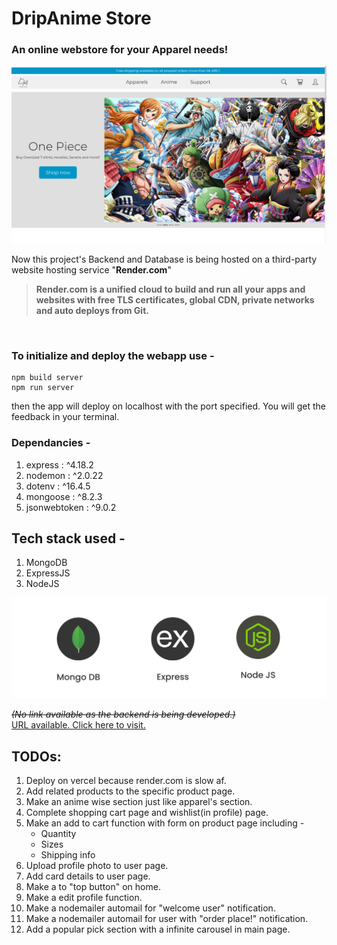 # DripAnime Store
### An online webstore for your Apparel needs!

![Webapp preview img](image.png)

Now this project's Backend and Database is being hosted on a third-party website hosting service "**Render.com**"  

>**Render.com is a unified cloud to build and run all your apps and websites with free TLS certificates, global CDN, private networks and auto deploys from Git.**
</br>  

### To initialize and deploy the webapp use -

```
npm build server
npm run server
```
then the app will deploy on localhost with the port specified. You will get the feedback in your terminal.


### Dependancies -
1. express : ^4.18.2  
1. nodemon : ^2.0.22  
1. dotenv : ^16.4.5
1. mongoose : ^8.2.3
1. jsonwebtoken : ^9.0.2

## Tech stack used -
1. MongoDB
1. ExpressJS
1. NodeJS

![MEN Stack](menstackcropped1.png)

_~~(No link available as the backend is being developed.)~~_  
[URL available. Click here to visit.](https://dripanime.onrender.com)

## TODOs:
1. Deploy on vercel because render.com is slow af.
1. Add related products to the specific product page.
1. Make an anime wise section just like apparel's section.
1. Complete shopping cart page and wishlist(in profile) page.
1. Make an add to cart function with form on product page including -
    - Quantity
    - Sizes
    - Shipping info
1. Upload profile photo to user page.
1. Add card details to user page.
1. Make a to "top button" on home.
1. Make a edit profile function.
1. Make a nodemailer automail for "welcome user" notification.
1. Make a nodemailer automail for user with "order place!" notification.
1. Add a popular pick section with a infinite carousel in main page.